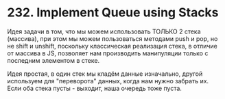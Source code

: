 # 232. Implement Queue using Stacks

Идея задачи в том, что мы можем использовать ТОЛЬКО 2 стека (массива), при этом мы можем пользоваться методами push и pop, но не shift и unshift, поскольку классическая реализация стека, в отличие от массива в JS, позволяет нам производить манипуляции только с последним элементом в стеке.

Идея простая, в один стек мы кладём данные изначально, другой используем для "переворота" данных, когда нам нужно забрать их. Если оба стека пусты - выходит, наша очередь тоже пуста.
